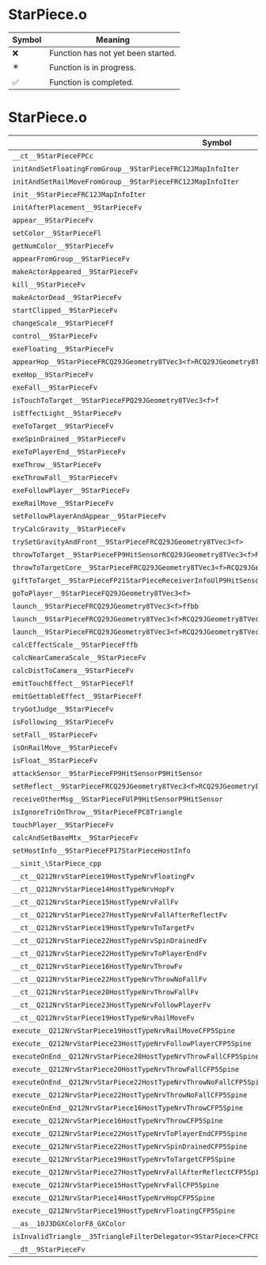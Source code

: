 # StarPiece.o
| Symbol | Meaning 
| ------------- | ------------- 
| :x: | Function has not yet been started. 
| :eight_pointed_black_star: | Function is in progress. 
| :white_check_mark: | Function is completed. 


# StarPiece.o
| Symbol | Decompiled? |
| ------------- | ------------- |
| `__ct__9StarPieceFPCc` | :x: |
| `initAndSetFloatingFromGroup__9StarPieceFRC12JMapInfoIter` | :x: |
| `initAndSetRailMoveFromGroup__9StarPieceFRC12JMapInfoIter` | :x: |
| `init__9StarPieceFRC12JMapInfoIter` | :x: |
| `initAfterPlacement__9StarPieceFv` | :x: |
| `appear__9StarPieceFv` | :x: |
| `setColor__9StarPieceFl` | :x: |
| `getNumColor__9StarPieceFv` | :x: |
| `appearFromGroup__9StarPieceFv` | :x: |
| `makeActorAppeared__9StarPieceFv` | :x: |
| `kill__9StarPieceFv` | :x: |
| `makeActorDead__9StarPieceFv` | :x: |
| `startClipped__9StarPieceFv` | :x: |
| `changeScale__9StarPieceFf` | :x: |
| `control__9StarPieceFv` | :x: |
| `exeFloating__9StarPieceFv` | :x: |
| `appearHop__9StarPieceFRCQ29JGeometry8TVec3<f>RCQ29JGeometry8TVec3<f>` | :x: |
| `exeHop__9StarPieceFv` | :x: |
| `exeFall__9StarPieceFv` | :x: |
| `isTouchToTarget__9StarPieceFPQ29JGeometry8TVec3<f>f` | :x: |
| `isEffectLight__9StarPieceFv` | :x: |
| `exeToTarget__9StarPieceFv` | :x: |
| `exeSpinDrained__9StarPieceFv` | :x: |
| `exeToPlayerEnd__9StarPieceFv` | :x: |
| `exeThrow__9StarPieceFv` | :x: |
| `exeThrowFall__9StarPieceFv` | :x: |
| `exeFollowPlayer__9StarPieceFv` | :x: |
| `exeRailMove__9StarPieceFv` | :x: |
| `setFollowPlayerAndAppear__9StarPieceFv` | :x: |
| `tryCalcGravity__9StarPieceFv` | :x: |
| `trySetGravityAndFront__9StarPieceFRCQ29JGeometry8TVec3<f>` | :x: |
| `throwToTarget__9StarPieceFP9HitSensorRCQ29JGeometry8TVec3<f>RCQ29JGeometry8TVec3<f>f` | :x: |
| `throwToTargetCore__9StarPieceFRCQ29JGeometry8TVec3<f>RCQ29JGeometry8TVec3<f>RCQ29JGeometry8TVec3<f>fb` | :x: |
| `giftToTarget__9StarPieceFP21StarPieceReceiverInfoUlP9HitSensorRCQ29JGeometry8TVec3<f>` | :x: |
| `goToPlayer__9StarPieceFQ29JGeometry8TVec3<f>` | :x: |
| `launch__9StarPieceFRCQ29JGeometry8TVec3<f>ffbb` | :x: |
| `launch__9StarPieceFRCQ29JGeometry8TVec3<f>RCQ29JGeometry8TVec3<f>ffbb` | :x: |
| `launch__9StarPieceFRCQ29JGeometry8TVec3<f>RCQ29JGeometry8TVec3<f>bb` | :x: |
| `calcEffectScale__9StarPieceFffb` | :x: |
| `calcNearCameraScale__9StarPieceFv` | :x: |
| `calcDistToCamera__9StarPieceFv` | :x: |
| `emitTouchEffect__9StarPieceFlf` | :x: |
| `emitGettableEffect__9StarPieceFf` | :x: |
| `tryGotJudge__9StarPieceFv` | :x: |
| `isFollowing__9StarPieceFv` | :x: |
| `setFall__9StarPieceFv` | :x: |
| `isOnRailMove__9StarPieceFv` | :x: |
| `isFloat__9StarPieceFv` | :x: |
| `attackSensor__9StarPieceFP9HitSensorP9HitSensor` | :x: |
| `setReflect__9StarPieceFRCQ29JGeometry8TVec3<f>RCQ29JGeometry8TVec3<f>` | :x: |
| `receiveOtherMsg__9StarPieceFUlP9HitSensorP9HitSensor` | :x: |
| `isIgnoreTriOnThrow__9StarPieceFPC8Triangle` | :x: |
| `touchPlayer__9StarPieceFv` | :x: |
| `calcAndSetBaseMtx__9StarPieceFv` | :x: |
| `setHostInfo__9StarPieceFP17StarPieceHostInfo` | :x: |
| `__sinit_\StarPiece_cpp` | :x: |
| `__ct__Q212NrvStarPiece19HostTypeNrvFloatingFv` | :x: |
| `__ct__Q212NrvStarPiece14HostTypeNrvHopFv` | :x: |
| `__ct__Q212NrvStarPiece15HostTypeNrvFallFv` | :x: |
| `__ct__Q212NrvStarPiece27HostTypeNrvFallAfterReflectFv` | :x: |
| `__ct__Q212NrvStarPiece19HostTypeNrvToTargetFv` | :x: |
| `__ct__Q212NrvStarPiece22HostTypeNrvSpinDrainedFv` | :x: |
| `__ct__Q212NrvStarPiece22HostTypeNrvToPlayerEndFv` | :x: |
| `__ct__Q212NrvStarPiece16HostTypeNrvThrowFv` | :x: |
| `__ct__Q212NrvStarPiece22HostTypeNrvThrowNoFallFv` | :x: |
| `__ct__Q212NrvStarPiece20HostTypeNrvThrowFallFv` | :x: |
| `__ct__Q212NrvStarPiece23HostTypeNrvFollowPlayerFv` | :x: |
| `__ct__Q212NrvStarPiece19HostTypeNrvRailMoveFv` | :x: |
| `execute__Q212NrvStarPiece19HostTypeNrvRailMoveCFP5Spine` | :x: |
| `execute__Q212NrvStarPiece23HostTypeNrvFollowPlayerCFP5Spine` | :x: |
| `executeOnEnd__Q212NrvStarPiece20HostTypeNrvThrowFallCFP5Spine` | :x: |
| `execute__Q212NrvStarPiece20HostTypeNrvThrowFallCFP5Spine` | :x: |
| `executeOnEnd__Q212NrvStarPiece22HostTypeNrvThrowNoFallCFP5Spine` | :x: |
| `execute__Q212NrvStarPiece22HostTypeNrvThrowNoFallCFP5Spine` | :x: |
| `executeOnEnd__Q212NrvStarPiece16HostTypeNrvThrowCFP5Spine` | :x: |
| `execute__Q212NrvStarPiece16HostTypeNrvThrowCFP5Spine` | :x: |
| `execute__Q212NrvStarPiece22HostTypeNrvToPlayerEndCFP5Spine` | :x: |
| `execute__Q212NrvStarPiece22HostTypeNrvSpinDrainedCFP5Spine` | :x: |
| `execute__Q212NrvStarPiece19HostTypeNrvToTargetCFP5Spine` | :x: |
| `execute__Q212NrvStarPiece27HostTypeNrvFallAfterReflectCFP5Spine` | :x: |
| `execute__Q212NrvStarPiece15HostTypeNrvFallCFP5Spine` | :x: |
| `execute__Q212NrvStarPiece14HostTypeNrvHopCFP5Spine` | :x: |
| `execute__Q212NrvStarPiece19HostTypeNrvFloatingCFP5Spine` | :x: |
| `__as__10J3DGXColorF8_GXColor` | :x: |
| `isInvalidTriangle__35TriangleFilterDelegator<9StarPiece>CFPC8Triangle` | :x: |
| `__dt__9StarPieceFv` | :x: |
